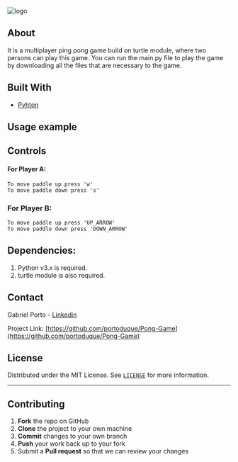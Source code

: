 ![logo](https://user-images.githubusercontent.com/37813839/116288739-31ddf800-a768-11eb-8aca-831f6a0de263.png)

## About
It is a multiplayer ping pong game build on turtle module, where two persons can play this game. You can run the main.py file to play the game by downloading all the files that are necessary to the game.

## Built With

* [Pyhton](https://www.python.org/downloads/)

## Usage example



## Controls
#### For Player A:

	To move paddle up press 'w'
	To move paddle down press 's'

### For Player B:

	To move paddle up press 'UP_ARROW'
	To move paddle down press 'DOWN_ARROW'


## Dependencies:

1. Python v3.x is required.
2. turtle module is also required.

## Contact
Gabriel Porto - [Linkedin](https://www.linkedin.com/in/portoduque/)

Project Link: [https://github.com/portoduque/Pong-Game](https://github.com/portoduque/Pong-Game)

## License

Distributed under the MIT License. See [`LICENSE`](https://github.com/portoduque/Pong-Game/blob/main/LICENSE) for more information.
***
## Contributing

1. **Fork** the repo on GitHub
2. **Clone** the project to your own machine
3. **Commit** changes to your own branch
4. **Push** your work back up to your fork
5. Submit a **Pull request** so that we can review your changes

 

